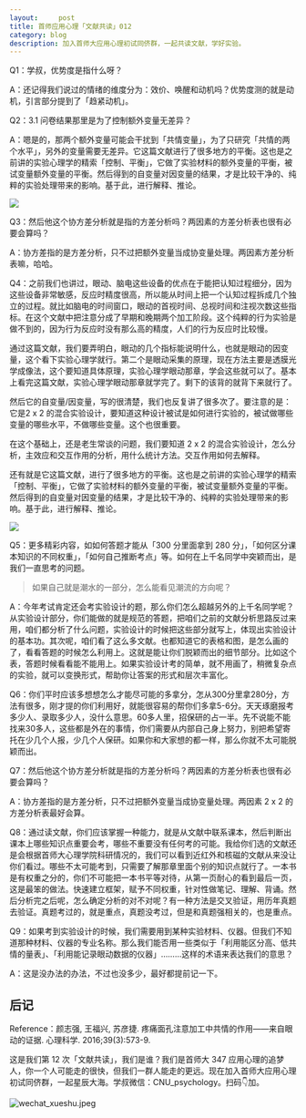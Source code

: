 ```yaml
---
layout:     post
title: 首师应用心理「文献共读」012
category: blog
description: 加入首师大应用心理初试同侪群，一起共读文献，学好实验。
---
```


Q1：学叔，优势度是指什么呀？

A：还记得我们说过的情绪的维度分为：效价、唤醒和动机吗？优势度测的就是动机，引言部分提到了「趋紧动机」。

Q2：3.1 问卷结果那里是为了控制额外变量无差异？

A：嗯是的，那两个额外变量可能会干扰到「共情变量」，为了只研究「共情的两个水平」，另外的变量需要无差异。它这篇文献进行了很多地方的平衡。这也是之前讲的实验心理学的精索「控制、平衡」，它做了实验材料的额外变量的平衡，被试变量额外变量的平衡。然后得到的自变量对因变量的结果，才是比较干净的、纯粹的实验处理带来的影响。基于此，进行解释、推论。

![](https://cnu347-1257355643.cos.ap-beijing.myqcloud.com/CNU347/exp12_01.png)

Q3：然后他这个协方差分析就是指的方差分析吗？两因素的方差分析表也很有必要会算吗？

A：协方差指的是方差分析，只不过把额外变量当成协变量处理。两因素方差分析表嘛，哈哈。

Q4：之前我们也讲过，眼动、脑电这些设备的优点在于能把认知过程细分，因为这些设备非常敏感，反应时精度很高，所以能从时间上把一个认知过程拆成几个独立的过程。就比如脑电的时间窗口，眼动的首视时间、总视时间和注视次数这些指标。在这个文献中把注意分成了早期和晚期两个加工阶段。这个纯粹的行为实验是做不到的，因为行为反应时没有那么高的精度，人们的行为反应时比较慢。

通过这篇文献，我们要弄明白，眼动的几个指标能说明什么，也就是眼动的因变量，这个看下实验心理学就行。第二个是眼动采集的原理，现在方法主要是透膜光学成像法，这个要知道具体原理，实验心理学眼动那章，学会这些就可以了。基本上看完这篇文献，实验心理学眼动那章就学完了。剩下的该背的就背下来就行了。

然后它的自变量/因变量，写的很清楚，我们也反复讲了很多次了。要注意的是：它是2 x 2 的混合实验设计，要知道这种设计被试是如何进行实验的，被试做哪些变量的哪些水平，不做哪些变量。这个也很重要。

在这个基础上，还是老生常谈的问题，我们要知道 2 x 2 的混合实验设计，怎么分析，主效应和交互作用的分析，用什么统计方法。交互作用如何去解释。

还有就是它这篇文献，进行了很多地方的平衡。这也是之前讲的实验心理学的精索「控制、平衡」，它做了实验材料的额外变量的平衡，被试变量额外变量的平衡。然后得到的自变量对因变量的结果，才是比较干净的、纯粹的实验处理带来的影响。基于此，进行解释、推论。

![](https://cnu347-1257355643.cos.ap-beijing.myqcloud.com/CNU347/exp12_02.png)

Q5：更多精彩内容，如如何答题才能从「300 分里面拿到 280 分」，「如何区分课本知识的不同权重」，「如何自己推断考点」等。如何在上千名同学中突颖而出，是我们一直思考的问题。

> 如果自己就是潮水的一部分，怎么能看见潮流的方向呢？

A：今年考试肯定还会考实验设计的题，那么你们怎么超越另外的上千名同学呢？从实验设计部分，你们能做的就是规范的答题，把咱们之前的文献分析思路反过来用，咱们都分析了什么问题，实验设计的时候把这些部分就写上，体现出实验设计的基本功。其次呢，咱们看了这么多文献。也都知道它的表格和图，是怎么画的了，看看答题的时候怎么利用上。这就是能让你们脱颖而出的细节部分。比如这个表，答题时候看看能不能用上。如果实验设计考的简单，就不用画了，稍微复杂点的实验，就可以变换形式，帮助你让答案的形式和层次丰富化。

Q6：你们平时应该多想想怎么才能尽可能的多拿分，怎从300分里拿280分，方法有很多，刚才提的你们利用好，就能很容易的帮你们多拿5-6分。天天琢磨报考多少人、录取多少人，没什么意思。60多人里，招保研的占一半。先不说能不能找来30多人，这些都是外在的事情，你们需要从内部自己身上努力，别把希望寄托在少几个人报，少几个人保研。如果你和大家想的都一样，那么你就不太可能脱颖而出。

Q7：然后他这个协方差分析就是指的方差分析吗？两因素的方差分析表也很有必要会算吗？

A：协方差指的是方差分析，只不过把额外变量当成协变量处理。两因素 2 x 2 的方差分析表最好会算。

Q8：通过读文献，你们应该掌握一种能力，就是从文献中联系课本，然后判断出课本上哪些知识点重要会考，哪些不重要没有任何考的可能。我给你们选的文献还是会根据首师大心理学院科研情况的，我们可以看到近红外和核磁的文献从来没让你们看过。哪些不太可能考到，只需要了解那章里面个别的知识点就行了。一本书是有权重之分的，你们不可能把一本书平等对待，从第一页耐心的看到最后一页，这是最笨的做法。快速建立框架，赋予不同权重，针对性做笔记、理解、背诵。然后分析完之后呢，怎么确定分析的对不对呢？有一种方法是交叉验证，用历年真题去验证。真题考过的，就是重点，真题没考过，但是和真题强相关的，也是重点。

Q9：如果考到实验设计的时候，我们需要用到某种实验材料、仪器。但我们不知道那种材料、仪器的专业名称。那么我们能否用一些类似于「利用能区分高、低共情的量表」、「利用能记录眼动数据的仪器」………这样的术语来表达我们的意思？

A：这是没办法的办法，不过也没多少，最好都提前记一下。

## 后记

Reference：颜志强, 王福兴, 苏彦捷. 疼痛面孔注意加工中共情的作用——来自眼动的证据. 心理科学. 2016;39(3):573-9.

这是我们第 12 次「文献共读」，我们是谁？我们是首师大 347 应用心理的追梦人，你一个人可能走的很快，但我们一群人能走的更远。现在加入首师大应用心理初试同侪群，一起星辰大海。学叔微信：CNU_psychology。扫码👇加。

![wechat_xueshu.jpeg](https://cnu347-1257355643.cos.ap-beijing.myqcloud.com/CNU347/WechatIMG125.jpeg)

